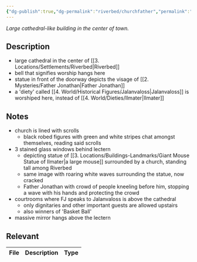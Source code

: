 ```yaml
---
{"dg-publish":true,"dg-permalink":"riverbed/churchfather","permalink":"/riverbed/churchfather/"}
---
```


*Large cathedral-like building in the center of town.*

## Description
- large cathedral in the center of [[3. Locations/Settlements/Riverbed\|Riverbed]]
- bell that signifies worship hangs here
- statue in front of the doorway depicts the visage of [[2. Mysteries/Father Jonathan\|Father Jonathan]]
- a 'diety' called [[4. World/Historical Figures/Jalanvaloss\|Jalanvaloss]] is worshiped here, instead of [[4. World/Dieties/Ilmater\|Ilmater]]

## Notes
-  church is lined with scrolls
	- black robed figures with green and white stripes chat amongst themselves, reading said scrolls
- 3 stained glass windows behind lectern
	- depicting statue of [[3. Locations/Buildings-Landmarks/Giant Mouse Statue of Ilmater\|a large mouse]] surrounded by a church, standing tall among Riverbed
	- same image with roaring white waves surrounding the statue, now cracked
	- Father Jonathan with crowd of people kneeling before him, stopping a wave with his hands and protecting the crowd
- courtrooms where FJ speaks to Jalanvaloss is above the cathedral
	- only dignitaries and other important guests are allowed upstairs
	- also winners of 'Basket Ball'
- massive mirror hangs above the lectern

## Relevant
| File | Description | Type |
| ---- | ----------- | ---- |
